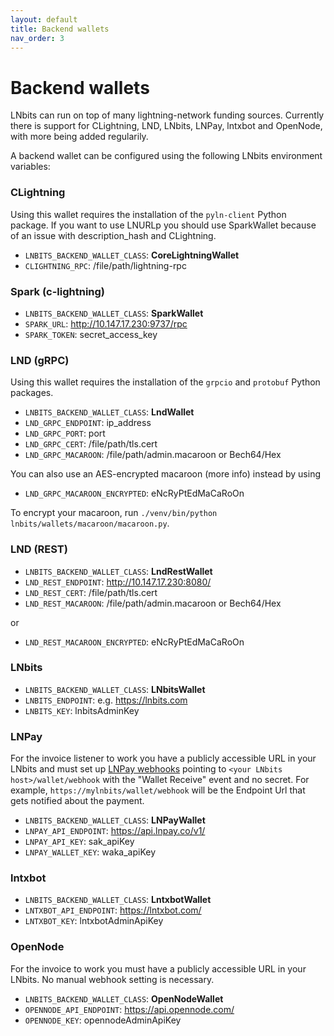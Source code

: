 ```yaml
---
layout: default
title: Backend wallets
nav_order: 3
---
```



Backend wallets
===============

LNbits can run on top of many lightning-network funding sources. Currently there is support for
CLightning, LND, LNbits, LNPay, lntxbot and OpenNode, with more being added regularily.

A backend wallet can be configured using the following LNbits environment variables:


### CLightning

Using this wallet requires the installation of the `pyln-client` Python package.
If you want to use LNURLp you should use SparkWallet because of an issue with description_hash and CLightning.

- `LNBITS_BACKEND_WALLET_CLASS`: **CoreLightningWallet**
- `CLIGHTNING_RPC`: /file/path/lightning-rpc

### Spark (c-lightning)

- `LNBITS_BACKEND_WALLET_CLASS`: **SparkWallet**
- `SPARK_URL`: http://10.147.17.230:9737/rpc
- `SPARK_TOKEN`: secret_access_key

### LND (gRPC)

Using this wallet requires the installation of the `grpcio` and `protobuf` Python packages.

- `LNBITS_BACKEND_WALLET_CLASS`: **LndWallet**
- `LND_GRPC_ENDPOINT`: ip_address
- `LND_GRPC_PORT`: port
- `LND_GRPC_CERT`: /file/path/tls.cert
- `LND_GRPC_MACAROON`: /file/path/admin.macaroon or Bech64/Hex

You can also use an AES-encrypted macaroon (more info) instead by using

- `LND_GRPC_MACAROON_ENCRYPTED`: eNcRyPtEdMaCaRoOn

To encrypt your macaroon, run `./venv/bin/python lnbits/wallets/macaroon/macaroon.py`.

### LND (REST)

- `LNBITS_BACKEND_WALLET_CLASS`: **LndRestWallet**
- `LND_REST_ENDPOINT`: http://10.147.17.230:8080/
- `LND_REST_CERT`: /file/path/tls.cert
- `LND_REST_MACAROON`: /file/path/admin.macaroon or Bech64/Hex

or

- `LND_REST_MACAROON_ENCRYPTED`: eNcRyPtEdMaCaRoOn

### LNbits

- `LNBITS_BACKEND_WALLET_CLASS`: **LNbitsWallet**
- `LNBITS_ENDPOINT`: e.g. https://lnbits.com
- `LNBITS_KEY`: lnbitsAdminKey

### LNPay

For the invoice listener to work you have a publicly accessible URL in your LNbits and must set up [LNPay webhooks](https://dashboard.lnpay.co/webhook/) pointing to `<your LNbits host>/wallet/webhook` with the "Wallet Receive" event and no secret. For example, `https://mylnbits/wallet/webhook` will be the Endpoint Url that gets notified about the payment. 

- `LNBITS_BACKEND_WALLET_CLASS`: **LNPayWallet**
- `LNPAY_API_ENDPOINT`: https://api.lnpay.co/v1/
- `LNPAY_API_KEY`: sak_apiKey
- `LNPAY_WALLET_KEY`: waka_apiKey


### lntxbot

- `LNBITS_BACKEND_WALLET_CLASS`: **LntxbotWallet**
- `LNTXBOT_API_ENDPOINT`: https://lntxbot.com/
- `LNTXBOT_KEY`: lntxbotAdminApiKey


### OpenNode

For the invoice to work you must have a publicly accessible URL in your LNbits. No manual webhook setting is necessary.

- `LNBITS_BACKEND_WALLET_CLASS`: **OpenNodeWallet**
- `OPENNODE_API_ENDPOINT`: https://api.opennode.com/
- `OPENNODE_KEY`: opennodeAdminApiKey
